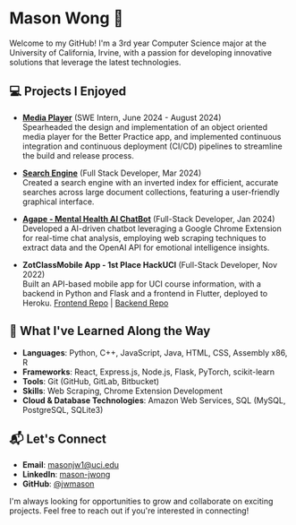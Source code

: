 # Mason Wong 🚀

Welcome to my GitHub! I'm a 3rd year Computer Science major at the University of California, Irvine, with a passion for developing innovative solutions that leverage the latest technologies.

## 💻 Projects I Enjoyed
- **[Media Player](https://betterpracticeapp.com/)** (SWE Intern, June 2024 - August 2024)  
  Spearheaded the design and implementation of an object oriented media player for the Better Practice app, and implemented continuous integration and continuous deployment (CI/CD) pipelines to streamline the build and release process.

- **[Search Engine](https://github.com/IanDLee/Static-Corpus-Indexer-and-Search-Engine)** (Full Stack Developer, Mar 2024)  
  Created a search engine with an inverted index for efficient, accurate searches across large document collections, featuring a user-friendly graphical interface.

- **[Agape - Mental Health AI ChatBot](https://github.com/JeshChoi/Agape)** (Full-Stack Developer, Jan 2024)  
  Developed a AI-driven chatbot leveraging a Google Chrome Extension for real-time chat analysis, employing web scraping techniques to extract data and the OpenAI API for emotional intelligence insights.

- **ZotClassMobile App - 1st Place HackUCI** (Full-Stack Developer, Nov 2022)  
  Built an API-based mobile app for UCI course information, with a backend in Python and Flask and a frontend in Flutter, deployed to Heroku.
[Frontend Repo](https://github.com/jwmason/ZotClassMobileFrontend) | [Backend Repo](https://github.com/jwmason/ZotClassMobileBackend)

## 🌟 What I've Learned Along the Way
- **Languages**: Python, C++, JavaScript, Java, HTML, CSS, Assembly x86, R
- **Frameworks**: React, Express.js, Node.js, Flask, PyTorch, scikit-learn
- **Tools**: Git (GitHub, GitLab, Bitbucket)
- **Skills**: Web Scraping, Chrome Extension Development
- **Cloud & Database Technologies**: Amazon Web Services, SQL (MySQL, PostgreSQL, SQLite3)

## 📬 Let's Connect
- **Email**: [masonjw1@uci.edu](mailto:masonjw1@uci.edu)
- **LinkedIn**: [mason-jwong](https://www.linkedin.com/in/mason-jwong)
- **GitHub**: [@jwmason](https://github.com/jwmason)

I'm always looking for opportunities to grow and collaborate on exciting projects. Feel free to reach out if you're interested in connecting!
